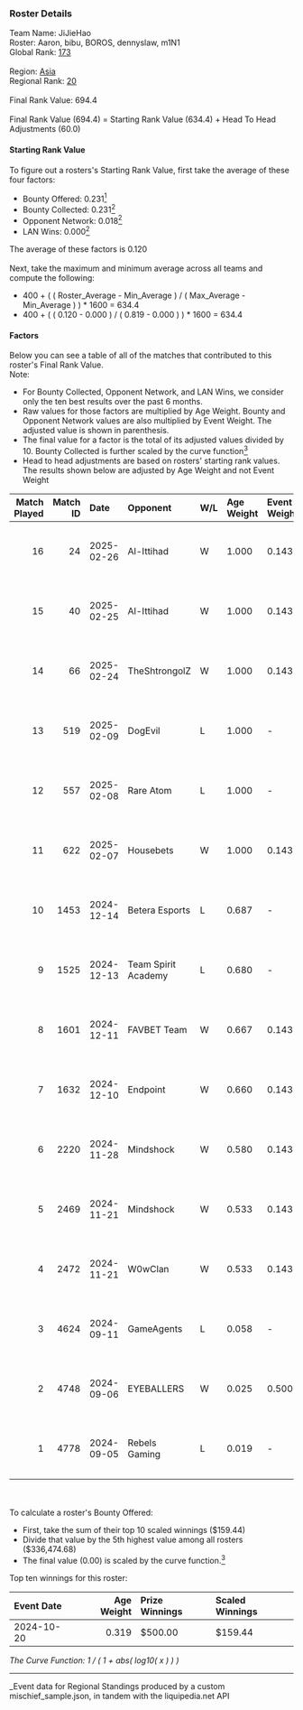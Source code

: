 ### Roster Details<br />
Team Name: JiJieHao<br />
Roster: Aaron, bibu, BOROS, dennyslaw, m1N1<br />
Global Rank: [173](../../standings_global_2025_03_01.md)<br />
<br />
Region: [Asia]( ../../standings_asia_2025_03_01.md)<br />
Regional Rank: [20]( ../../standings_asia_2025_03_01.md)<br />
<br />
Final Rank Value:  694.4<br />
<br />
Final Rank Value (694.4) = Starting Rank Value (634.4) + Head To Head Adjustments (60.0)<br />

#### Starting Rank Value<br />
To figure out a rosters's Starting Rank Value, first take the average of these four factors:<br />
- Bounty Offered: 0.231[<sup>1</sup>](#table2)
- Bounty Collected: 0.231[<sup>2</sup>](#table1)
- Opponent Network: 0.018[<sup>2</sup>](#table1)
- LAN Wins: 0.000[<sup>2</sup>](#table1)

The average of these factors is 0.120<br />
<br />
Next, take the maximum and minimum average across all teams and compute the following:<br />
- 400 + ( ( Roster_Average - Min_Average ) / ( Max_Average - Min_Average ) ) * 1600 = 634.4
- 400 + ( ( 0.120 - 0.000 ) / ( 0.819 - 0.000 ) ) * 1600 = 634.4


#### Factors<br />
Below you can see a table of all of the matches that contributed to this roster's Final Rank Value.<br />
Note:<br />

- For Bounty Collected, Opponent Network, and LAN Wins, we consider only the ten best results over the past 6 months.
- Raw values for those factors are multiplied by Age Weight. Bounty and Opponent Network values are also multiplied by Event Weight. The adjusted value is shown in parenthesis.
- The final value for a factor is the total of its adjusted values divided by 10. Bounty Collected is further scaled by the curve function[<sup>3</sup>](#curveFunction)
- Head to head adjustments are based on rosters' starting rank values. The results shown below are adjusted by Age Weight and not Event Weight
<span id="table1"></span><br />


| Match Played | Match ID | Date       | Opponent            | W/L | Age Weight | Event Weight | Bounty Collected | Opponent Network | LAN Wins  | H2H Adj. | Roster                               |
| -: | -: | :- | :- | :- | :- | :- | :- | :- | :- | -: | :- |
|           16 |       24 | 2025-02-26 | Al-Ittihad          | W   | 1.000      | 0.143        | 0.002 (0.000)    | 0.200 (0.029)    | 0 (0.000) |    14.21 | Aaron, bibu, BOROS, dennyslaw, m1N1  |
|           15 |       40 | 2025-02-25 | Al-Ittihad          | W   | 1.000      | 0.143        | 0.002 (0.000)    | 0.200 (0.029)    | 0 (0.000) |    15.22 | Aaron, bibu, BOROS, dennyslaw, m1N1  |
|           14 |       66 | 2025-02-24 | TheShtrongolZ       | W   | 1.000      | 0.143        | 0.000 (0.000)    | 0.000 (0.000)    | 0 (0.000) |     5.82 | Aaron, bibu, BOROS, dennyslaw, m1N1  |
|           13 |      519 | 2025-02-09 | DogEvil             | L   | 1.000      | -            | -                | -                | -         |    -8.23 | Aaron, bibu, dennyslaw, ISSAA, m1N1  |
|           12 |      557 | 2025-02-08 | Rare Atom           | L   | 1.000      | -            | -                | -                | -         |    -4.35 | Aaron, bibu, dennyslaw, ISSAA, m1N1  |
|           11 |      622 | 2025-02-07 | Housebets           | W   | 1.000      | 0.143        | 0.001 (0.000)    | 0.134 (0.019)    | 0 (0.000) |    13.09 | Aaron, bibu, dennyslaw, ISSAA, m1N1  |
|           10 |     1453 | 2024-12-14 | Betera Esports      | L   | 0.687      | -            | -                | -                | -         |   -10.58 | Aaron, bibu, dennyslaw, ISSAA, m1N1  |
|            9 |     1525 | 2024-12-13 | Team Spirit Academy | L   | 0.680      | -            | -                | -                | -         |    -4.00 | Aaron, bibu, dennyslaw, ISSAA, m1N1  |
|            8 |     1601 | 2024-12-11 | FAVBET Team         | W   | 0.667      | 0.143        | 0.029 (0.003)    | 0.621 (0.059)    | 0 (0.000) |    14.97 | Aaron, bibu, dennyslaw, ISSAA, m1N1  |
|            7 |     1632 | 2024-12-10 | Endpoint            | W   | 0.660      | 0.143        | 0.009 (0.001)    | 0.268 (0.025)    | 0 (0.000) |    13.18 | Aaron, bibu, dennyslaw, ISSAA, m1N1  |
|            6 |     2220 | 2024-11-28 | Mindshock           | W   | 0.580      | 0.143        | 0.000 (0.000)    | 0.088 (0.007)    | 0 (0.000) |     3.96 | Aaron, bibu, dennyslaw, ISSAA, m1N1  |
|            5 |     2469 | 2024-11-21 | Mindshock           | W   | 0.533      | 0.143        | 0.000 (0.000)    | 0.088 (0.007)    | 0 (0.000) |     3.62 | Aaron, bibu, dennyslaw, ISSAA, m1N1  |
|            4 |     2472 | 2024-11-21 | W0wClan             | W   | 0.533      | 0.143        | 0.000 (0.000)    | 0.000 (0.000)    | 0 (0.000) |     3.54 | Aaron, bibu, dennyslaw, ISSAA, m1N1  |
|            3 |     4624 | 2024-09-11 | GameAgents          | L   | 0.058      | -            | -                | -                | -         |    -0.83 | 0SAMAS, Aaron, bibu, dennyslaw, m1N1 |
|            2 |     4748 | 2024-09-06 | EYEBALLERS          | W   | 0.025      | 0.500        | 0.019 (0.000)    | 0.348 (0.004)    | 0 (0.000) |     0.56 | 0SAMAS, Aaron, bibu, dennyslaw, m1N1 |
|            1 |     4778 | 2024-09-05 | Rebels Gaming       | L   | 0.019      | -            | -                | -                | -         |    -0.23 | 0SAMAS, Aaron, bibu, dennyslaw, m1N1 |

<br />
<span id="table2"></span><br />
To calculate a roster's Bounty Offered:<br />

- First, take the sum of their top 10 scaled winnings ($159.44)
- Divide that value by the 5th highest value among all rosters ($336,474.68)
- The final value (0.00) is scaled by the curve function.[<sup>3</sup>](#curveFunction)

Top ten winnings for this roster:<br />

| Event Date | Age Weight | Prize Winnings | Scaled Winnings |
| :- | -: | :- | :- |
| 2024-10-20 |      0.319 | $500.00        | $159.44         |


<span id="curveFunction"></span>_The Curve Function: 1 / ( 1 + abs( log10( x ) ) )_<br />

---
_Event data for Regional Standings produced by a custom mischief_sample.json, in tandem with the liquipedia.net API<br />

